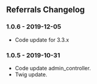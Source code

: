 ## Referrals Changelog

### 1.0.6 - 2019-12-05

- Code update for 3.3.x

### 1.0.5 - 2019-10-31

- Code update admin_controller.
- Twig update.

